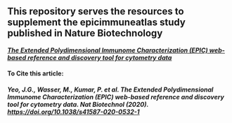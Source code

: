 ## This repository serves the resources to supplement the epicimmuneatlas study published in Nature Biotechnology
[***The Extended Polydimensional Immunome Characterization (EPIC) web-based reference and discovery tool for cytometry data***](https://www.nature.com/articles/s41587-020-0532-1)

#### To Cite this article:

##### Yeo, J.G., Wasser, M., Kumar, P. et al. The Extended Polydimensional Immunome Characterization (EPIC) web-based reference and discovery tool for cytometry data. Nat Biotechnol (2020). https://doi.org/10.1038/s41587-020-0532-1
